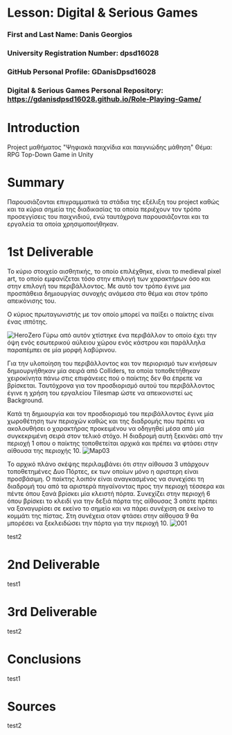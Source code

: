 # Lesson: Digital & Serious Games

### First and Last Name: Danis Georgios
### University Registration Number: dpsd16028
### GitHub Personal Profile: GDanisDpsd16028
### Digital & Serious Games Personal Repository: https://gdanisdpsd16028.github.io/Role-Playing-Game/

# Introduction
Project μαθήματος "Ψηφιακά παιχνίδια και παιγνιώδης μάθηση"
Θέμα: RPG Top-Down Game in Unity

# Summary
Παρουσιάζονται επιγραμματικά τα στάδια της εξέλιξη του project καθώς και τα κύρια σημεία της διαδικασίας τα οποία περιέχουν τον τρόπο προσεγγίσεις του παιχνιδιού, ενώ ταυτόχρονα παρουσιάζονται και τα εργαλεία τα οποία χρησιμοποιήθηκαν.




# 1st Deliverable
Το κύριο στοιχείο αισθητικής, το οποίο επιλέχθηκε, είναι το medieval pixel art, το οποίο εμφανίζεται τόσο στην επιλογή των χαρακτήρων όσο και στην επιλογή του περιβάλλοντος.  Με αυτό τον τρόπο έγινε μια προσπάθεια δημιουργίας συνοχής ανάμεσα στο θέμα και στον τρόπο απεικόνισης του.

Ο κύριος πρωταγωνιστής με τον οποίο μπορεί να παίξει ο παίκτης είναι ένας ιππότης.

![HeroZero](https://user-images.githubusercontent.com/115796129/208347235-41171706-7680-407b-b517-13b4919476f8.png)
Γύρω από αυτόν χτίστηκε ένα περιβάλλον το οποίο έχει την όψη ενός εσωτερικού αύλειου χώρου ενός κάστρου και παράλληλα παραπέμπει σε μία μορφή λαβύρινου.

Για την υλοποίηση του περιβάλλοντος και τον περιορισμό των κινήσεων δημιουργήθηκαν μία σειρά από Colliders, τα οποία τοποθετήθηκαν χειροκίνητα πάνω στις επιφάνειες πού ο παίκτης δεν θα έπρεπε να βρίσκεται. Ταυτόχρονα για τον προσδιορισμό αυτού του περιβάλλοντος έγινε η χρήση του εργαλείου Tilesmap ώστε να απεικονιστεί ως Background.

Κατά τη δημιουργία και τον προσδιορισμό του περιβάλλοντος έγινε μία χωροθέτηση των περιοχών καθώς και της διαδρομής που πρέπει να ακολουθήσει ο χαρακτήρας προκειμένου να οδηγηθεί μέσα από μία συγκεκριμένη σειρά στον τελικό στόχο. H διαδρομή αυτή ξεκινάει από την περιοχή 1 oπου ο παίκτης τοποθετείται αρχικά και πρέπει να φτάσει στην αίθουσα της περιοχής 10. 
![Map03](https://user-images.githubusercontent.com/115796129/208347052-8d67a29f-8f95-4195-a030-22903a255974.png)

Το αρχικό πλάνο σκέψης περιλαμβάνει ότι στην αίθουσα 3 υπάρχουν τοποθετημένες Δυο Πόρτες, εκ των οποίων μόνο η αριστερη είναι προσβάσιμη. Ο παίκτης λοιπόν είναι αναγκασμένος να συνεχίσει τη διαδρομή του από τα αριστερά πηγαίνοντας προς την περιοχή τέσσερα και πέντε όπου ξανά βρίσκει μία κλειστή πόρτα. Συνεχίζει στην περιοχή 6 όπου βρίσκει το κλειδί για την δεξιά πόρτα της αίθουσας 3 οπότε πρέπει να ξαναγυρίσει σε εκείνο το σημείο και να πάρει συνέχιση σε εκείνο το κομμάτι της πίστας. Στη συνέχεια οταν φτάσει στην αίθουσα 9 θα μπορέσει να ξεκλειδώσει την πόρτα για την περιοχή 10.
![001](https://user-images.githubusercontent.com/115796129/208351711-5a971adb-5bf4-4321-ad3f-1ba86870e1bd.png)






test2
# 2nd Deliverable
test1
# 3rd Deliverable 
test2
# Conclusions
test1
# Sources
test2

